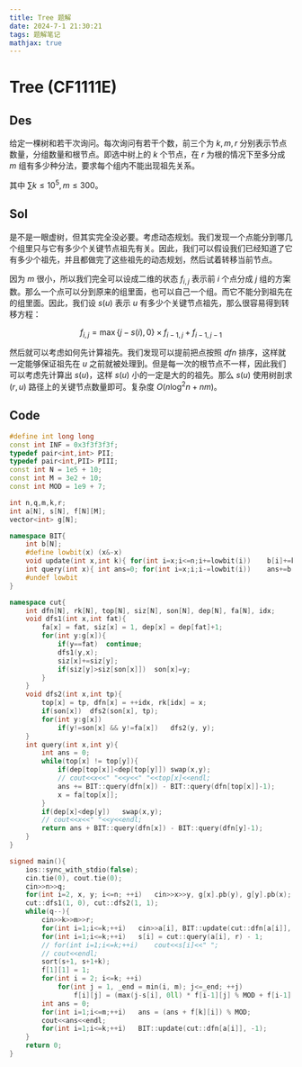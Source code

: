 ```yaml
---
title: Tree 题解
date: 2024-7-1 21:30:21
tags: 题解笔记
mathjax: true
---
```


# Tree (CF1111E)

## Des

给定一棵树和若干次询问。每次询问有若干个数，前三个为 $k,m,r$ 分别表示节点数量，分组数量和根节点。即选中树上的 $k$ 个节点，在 $r$ 为根的情况下至多分成 $m$ 组有多少种分法，要求每个组内不能出现祖先关系。

其中 $\sum k\le 10^5, m\le 300$。

## Sol

是不是一眼虚树，但其实完全没必要。考虑动态规划。我们发现一个点能分到哪几个组里只与它有多少个关键节点祖先有关。因此，我们可以假设我们已经知道了它有多少个祖先，并且都做完了这些祖先的动态规划，然后试着转移当前节点。

因为 $m$ 很小，所以我们完全可以设成二维的状态 $f_{i,j}$ 表示前 $i$ 个点分成 $j$ 组的方案数。那么一个点可以分到原来的组里面，也可以自己一个组。而它不能分到祖先在的组里面。因此，我们设 $s(u)$ 表示 $u$ 有多少个关键节点祖先，那么很容易得到转移方程：

$$f_{i,j} = \max\{ j - s(i), 0\}\times f_{i-1, j} + f_{i-1, j-1}$$

然后就可以考虑如何先计算祖先。我们发现可以提前把点按照 $dfn$ 排序，这样就一定能够保证祖先在 $u$ 之前就被处理到。但是每一次的根节点不一样，因此我们可以考虑先计算出 $s(u)$，这样 $s(u)$ 小的一定是大的的祖先。那么 $s(u)$ 使用树剖求 $(r, u)$ 路径上的关键节点数量即可。复杂度 $O(n\log^2n +nm)$。

## Code

```cpp
#define int long long
const int INF = 0x3f3f3f3f;
typedef pair<int,int> PII;
typedef pair<int,PII> PIII;
const int N = 1e5 + 10;
const int M = 3e2 + 10;
const int MOD = 1e9 + 7;

int n,q,m,k,r;
int a[N], s[N], f[N][M];
vector<int> g[N];

namespace BIT{
	int b[N];
	#define lowbit(x) (x&-x)
	void update(int x,int k){ for(int i=x;i<=n;i+=lowbit(i))	b[i]+=k;}
	int query(int x){ int ans=0; for(int i=x;i;i-=lowbit(i))	ans+=b[i]; return ans;}
	#undef lowbit
}

namespace cut{
	int dfn[N], rk[N], top[N], siz[N], son[N], dep[N], fa[N], idx;
	void dfs1(int x,int fat){
		fa[x] = fat, siz[x] = 1, dep[x] = dep[fat]+1;
		for(int y:g[x]){
			if(y==fat)	continue;
			dfs1(y,x);
			siz[x]+=siz[y];
			if(siz[y]>siz[son[x]])	son[x]=y;
		}
	}
	void dfs2(int x,int tp){
		top[x] = tp, dfn[x] = ++idx, rk[idx] = x;
		if(son[x])	dfs2(son[x], tp);
		for(int y:g[x])
			if(y!=son[x] && y!=fa[x])	dfs2(y, y);
	}
	int query(int x,int y){
		int ans = 0;
		while(top[x] != top[y]){
			if(dep[top[x]]<dep[top[y]])	swap(x,y);
			// cout<<x<<" "<<y<<" "<<top[x]<<endl;
			ans += BIT::query(dfn[x]) - BIT::query(dfn[top[x]]-1);
			x = fa[top[x]];
		}
		if(dep[x]<dep[y])	swap(x,y);
		// cout<<x<<" "<<y<<endl;
		return ans + BIT::query(dfn[x]) - BIT::query(dfn[y]-1);
	}
}

signed main(){
	ios::sync_with_stdio(false);
	cin.tie(0), cout.tie(0);
	cin>>n>>q;
	for(int i=2, x, y; i<=n; ++i)	cin>>x>>y, g[x].pb(y), g[y].pb(x);
	cut::dfs1(1, 0), cut::dfs2(1, 1);
	while(q--){
		cin>>k>>m>>r;
		for(int i=1;i<=k;++i)	cin>>a[i], BIT::update(cut::dfn[a[i]], 1);
		for(int i=1;i<=k;++i)	s[i] = cut::query(a[i], r) - 1;
		// for(int i=1;i<=k;++i)	cout<<s[i]<<" ";
		// cout<<endl;
		sort(s+1, s+1+k);
		f[1][1] = 1;
		for(int i = 2; i<=k; ++i)
			for(int j = 1, _end = min(i, m); j<=_end; ++j)
				f[i][j] = (max(j-s[i], 0ll) * f[i-1][j] % MOD + f[i-1][j-1]) % MOD;
		int ans = 0;
		for(int i=1;i<=m;++i)	ans = (ans + f[k][i]) % MOD;
		cout<<ans<<endl;
		for(int i=1;i<=k;++i)	BIT::update(cut::dfn[a[i]], -1);
	}
	return 0;
}
```